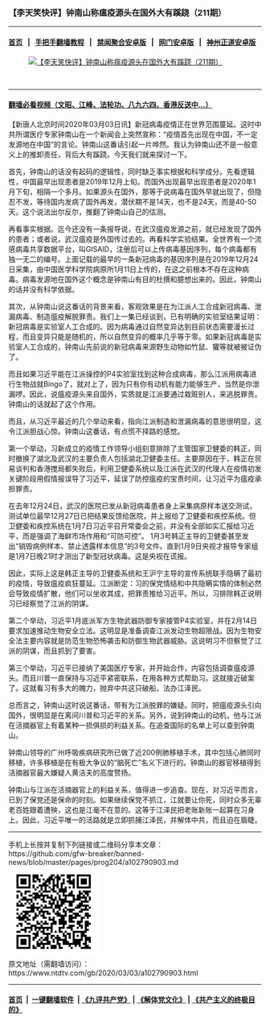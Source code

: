 ### 【李天笑快评】钟南山称瘟疫源头在国外大有蹊跷（211期）
------------------------

#### [首页](https://github.com/gfw-breaker/banned-news/blob/master/README.md) &nbsp;&nbsp;|&nbsp;&nbsp; [手把手翻墙教程](https://github.com/gfw-breaker/guides/wiki) &nbsp;&nbsp;|&nbsp;&nbsp; [禁闻聚合安卓版](https://github.com/gfw-breaker/bn-android) &nbsp;&nbsp;|&nbsp;&nbsp; [网门安卓版](https://github.com/oGate2/oGate) &nbsp;&nbsp;|&nbsp;&nbsp; [神州正道安卓版](https://github.com/SzzdOgate/update) 



<div><div class="featured_image">
 <a href="https://i.ntdtv.com/assets/uploads/2020/03/5b21d29b7fb1a1fb5ddbfa4673974a48.jpg" target="_blank">
  <figure>
   <img alt="【李天笑快评】钟南山称瘟疫源头在国外大有蹊跷（211期）" src="https://i.ntdtv.com/assets/uploads/2020/03/5b21d29b7fb1a1fb5ddbfa4673974a48.jpg"/>
  </figure><br/>
 </a>
</div>
</div><hr/>

#### [翻墙必看视频（文昭、江峰、法轮功、八九六四、香港反送中...）](https://github.com/gfw-breaker/banned-news/blob/master/pages/link3.md)

<div><div class="post_content" itemprop="articleBody">
 <p>
  【新唐人北京时间2020年03月03日讯】新冠病毒疫情正在世界范围蔓延。这时中共所谓医疗专家钟南山在一个新闻会上突然宣称：“疫情首先出现在中国，不一定发源地在中国”的言论。钟南山这番话引起一片哗然。我认为钟南山还不是一般意义上的推卸责任，背后大有蹊跷。今天我们就来探讨一下。
 </p>
 <p>
 </p>
 <p>
  首先，钟南山的话没有起码的逻辑性，同时缺乏事实根据和科学成分。先看逻辑性，中国最早出现患者是2019年12月上旬。而国外出现最早出现患者是2020年1月下旬，相隔一个多月。如果源头在国外，那等于说病毒在国外早就出现了，但隐忍不发，等待国内发病了国外再发，潜伏期不是14天，也不是24天，而是40-50天。这个说法出尔反尔，推翻了钟南山自己的估测。
 </p>
 <p>
  再看事实根据。迄今还没有一条报导说，在武汉瘟疫发源之前，就已经发现了国外的患者；或者说，武汉瘟疫是外国传过去的。再看科学实验结果。全世界有一个流感病毒共享数据平台，叫GISAID，注册后可以上传病毒基因序列，每个病毒都有独一无二的编号。上面记载的最早的一条新冠病毒的基因序列是在2019年12月24日采集，由中国医学科学院病原所1月11日上传的，在这之前根本不存在这种病毒。病毒发源地在国外这个概念是钟南山有目的杜撰和臆想出来的。因此，钟南山的话并没有科学依据。
 </p>
 <p>
  其次，从钟南山说这番话的背景来看，客观效果是在为江派人工合成新冠病毒、泄漏病毒、制造瘟疫解脱罪责。我们上一集已经谈到，已有明确的实验室结果证明：新冠病毒是实验室人工合成的。因为病毒通过自然变异达到目前状态需要漫长过程，而且变异只能是随机的，所以自然变异的概率几乎等于零。如果新冠病毒是实验室人工合成的，钟南山先前说的新冠病毒来源野生动物如竹鼠、獾等就被被证伪了。
 </p>
 <p>
  而且如果习近平能在江派操控的P4实验室找到这种合成病毒，那么江派用病毒进行生物战就Bingo了，就对上了，因为只有你有动机有能力能够生产，当然是你泄漏啰。因此，说瘟疫源头来自国外，实质就是江派要通过栽赃别人，来逃脱罪责。钟南山的话就起了这个作用。
 </p>
 <p>
  而且，从习近平最近的几个举动来看，指向江派制造和泄漏病毒的意思很明显，这令江派胆战心惊。钟南山这番话，有点慌不择路的感觉。
 </p>
 <p>
  第一个举动，习新成立的疫情工作领导小组刻意排除了主管国家卫健委的韩正，同时撤换了湖北及武汉的主要负责人包括湖北卫健委主任。主要原因在于，韩正在贸易谈判和香港搅局都失败后，利用卫健委系统以及江派在武汉的代理人在疫情初发关键阶段用假情报误导了习近平，延误了防控瘟疫的宝贵时间，让习近平为瘟疫承担罪责。
 </p>
 <p>
  在去年12月24日，武汉的医院已发从新冠病毒患者身上采集病原样本送交测试，测试单位最早12月27日已把结果反馈给医院，并上报给了卫健委和疾控系统。但卫健委和疾控系统在1月7日习近平召开常委会之前，并没有全部如实汇报给习近平，而是强调了海鲜市场作用和“可防可控”。 1月3号韩正主导的卫健委甚至发出“销毁病例样本、禁止透露样本信息”的3号文件。直到1月9日央视才报导专家组是1月7日晚21时才测出了新型冠状病毒。这是央视在谎报。
 </p>
 <p>
  因此，实际上这是韩正主导的卫健委系统和王沪宁主导的宣传系统联手隐瞒了最初的疫情，导致瘟疫疯狂蔓延。江派断定：习的保党情结和中共隐瞒实情的体制必然会导致疫情扩散，他们可以坐收其成，把罪责推给习近平。所以，习排除韩正说明习已经察觉了江派的阴谋。
 </p>
 <p>
  第二个举动，习近平1月底派军方生物武器防御专家接管P4实验室，并在2月14日要求加速推动生物安全立法。这明显是准备调查江派发动生物超限战。因为生物安全法主要内容就是防范生物恐怖袭击和防御生物武器威胁。这说明习不但察觉了江派的阴谋，而且抓到了要害。
 </p>
 <p>
  第三个举动，习近平已接纳了美国医疗专家，并开始合作，内容包括调查瘟疫源头。而且川普一直保持与习近平紧密联系，在用各种方式帮助习。这就接近破案了。这就看习有多大的魄力，抛弃中共这只破船，法办江泽民。
 </p>
 <p>
  总而言之，钟南山这时说这番话，带有为江派脱罪的嫌疑。同时，把瘟疫源头引向国外，很明显是在离间川普和习近平的关系。另外，说到钟南山的动机，他与江派在活摘器官上有着某种一损俱损的利益关系。在追查国际的名单上可以查到钟南山。
 </p>
 <p>
  钟南山领导的广州呼吸疾病研究所已做了近200例肺移植手术，其中包括心肺同时移植，许多移植是在有极大争议的“脑死亡”名义下进行的。钟南山的器官移植得到活摘器官最大嫌疑人黄洁夫的高度赞扬。
 </p>
 <p>
  钟南山与江派在活摘器官上的利益关系，值得进一步追查。现在，对习近平而言，已到了保党还是保命的时刻。如果继续保党不抓江，江就要让你死，同时众多无辜老百姓跟着遭殃，这也是江毫不在意的。这等于江泽民把老账新账一起算在习身上。因此，习近平唯一的活路就是立即抓捕江泽民，并解体中共，而且迫在眉睫。
 </p>
 <div class="single_ad">
 </div>
</div>
</div>
<hr/>
手机上长按并复制下列链接或二维码分享本文章：<br/>
https://github.com/gfw-breaker/banned-news/blob/master/pages/prog204/a102790903.md <br/>
<a href='https://github.com/gfw-breaker/banned-news/blob/master/pages/prog204/a102790903.md'><img src='https://github.com/gfw-breaker/banned-news/blob/master/pages/prog204/a102790903.md.png'/></a> <br/>
原文地址（需翻墙访问）：https://www.ntdtv.com/gb/2020/03/03/a102790903.html


------------------------
#### [首页](https://github.com/gfw-breaker/banned-news/blob/master/README.md) &nbsp;|&nbsp; [一键翻墙软件](https://github.com/gfw-breaker/nogfw/blob/master/README.md) &nbsp;| [《九评共产党》](https://github.com/gfw-breaker/9ping.md/blob/master/README.md#九评之一评共产党是什么) | [《解体党文化》](https://github.com/gfw-breaker/jtdwh.md/blob/master/README.md) | [《共产主义的终极目的》](https://github.com/gfw-breaker/gczydzjmd.md/blob/master/README.md)


<img src='http://gfw-breaker.win/banned-news/pages/prog204/a102790903.md' width='0px' height='0px'/>